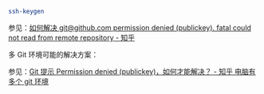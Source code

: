 ```sh
ssh-keygen
```

参见：[如何解决 git@github.com permission denied (publickey). fatal could not read from remote repository - 知乎](https://zhuanlan.zhihu.com/p/454666519)

多 Git 环境可能的解决方案：

参见：[Git 提示 Permission denied (publickey)，如何才能解决？ - 知乎 电脑有多个 git 环境](https://zhuanlan.zhihu.com/p/281094708)